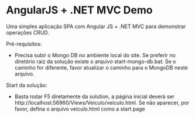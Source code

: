 
# AngularJS + .NET MVC Demo
Uma simples aplicação SPA com Angular JS + .NET MVC para demonstrar operações CRUD.

Pré-requisitos:
- Precisa subir o Mongo DB no ambiente local do site. Se preferir no diretório raiz da solução existe o arquivo start-mongo-db.bat.
Se o caminho for diferente, favor atualizar o caminho para o MongoDB neste arquivo.

Start da solução:
- Basta rodar F5 diretamente da solution, a página inicial deverá ser http://localhost:56960/Views/Veiculo/veiculo.html. Se não aparecer,
por favor, defina o arquivo veiculo.html como a start page
